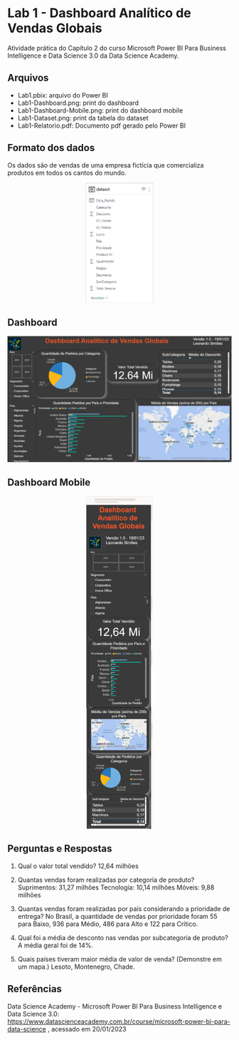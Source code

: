 # Lab 1 - Dashboard Analítico de Vendas Globais

Atividade prática do Capítulo 2 do curso Microsoft Power BI Para Business Intelligence e Data Science 3.0 da Data Science Academy.

## Arquivos
- Lab1.pbix: arquivo do Power BI
- Lab1-Dashboard.png: print do dashboard
- Lab1-Dashboard-Mobile.png: print do dashboard mobile
- Lab1-Dataset.png: print da tabela do dataset
- Lab1-Relatorio.pdf: Documento pdf gerado pelo Power BI


## Formato dos dados
Os dados são de vendas de uma empresa fictícia que comercializa produtos em todos os cantos do
mundo.

<div style="text-align: center;">
    <img src="Lab1-Dataset.png" width="30%"/>
</div>

## Dashboard
<div style="text-align: center;">
    <img src="Lab1-Dashboard.png"/>
</div>

## Dashboard Mobile
<div style="text-align: center;">
    <img src="Lab1-Dashboard-Mobile.png" width="30%" />
</div>


## Perguntas e Respostas
1. Qual o valor total vendido?
    12,64 milhões
    

2. Quantas vendas foram realizadas por categoria de produto?
Suprimentos: 31,27 milhões
Tecnologia: 10,14 milhões
Móveis: 9,88 milhões
    

3. Quantas vendas foram realizadas por país considerando a prioridade de entrega?
   No Brasil, a quantidade de vendas por prioridade foram 55 para Baixo, 936 para Médio, 486 para Alto e 122 para Crítico.
    

4. Qual foi a média de desconto nas vendas por subcategoria de produto?
A média geral foi de 14%.
    

5. Quais países tiveram maior média de valor de venda? (Demonstre em um mapa.)
Lesoto, Montenegro, Chade.

## Referências
Data Science Academy - Microsoft Power BI Para Business Intelligence e Data Science 3.0: 
https://www.datascienceacademy.com.br/course/microsoft-power-bi-para-data-science , acessado em 20/01/2023


